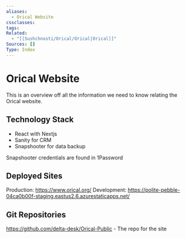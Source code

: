 ```yaml
---
aliases:
  - Orical Website
cssclasses:
tags:
Related:
  - "[[Sushchnosti/Orical/Orical|Orical]]"
Sources: []
Type: Index
---
```

# Orical Website

This is an overview off all the information we need to know relating the Orical website.

## Technology Stack

- React with Nextjs
- Sanity for CRM
- Snapshooter for data backup

<span class="text-faint">Snapshooter credentials are found in 1Password</span>

## Deployed Sites

Production: https://www.orical.org/
Development: https://polite-pebble-04ca0b00f-staging.eastus2.6.azurestaticapps.net/

## Git Repositories

https://github.com/delta-desk/Orical-Public - The repo for the site